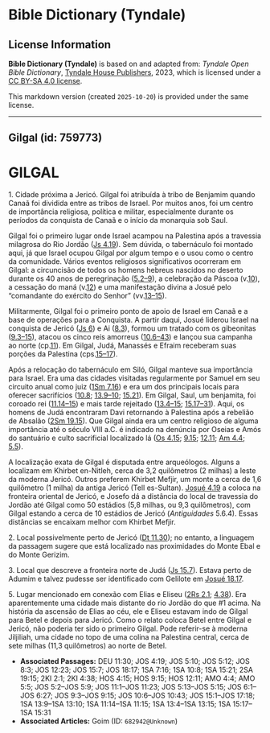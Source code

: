 # Bible Dictionary (Tyndale)

## License Information

**Bible Dictionary (Tyndale)** is based on and adapted from: _Tyndale Open Bible Dictionary_, [Tyndale House Publishers](https://tyndaleopenresources.com/), 2023, which is licensed under a [CC BY-SA 4.0 license](https://creativecommons.org/licenses/by-sa/4.0/legalcode.en).

This markdown version (created `2025-10-20`) is provided under the same license.



--------------------------------

## Gilgal (id: 759773)

GILGAL
======

1\. Cidade próxima a Jericó. Gilgal foi atribuída à tribo de Benjamim quando Canaã foi dividida entre as tribos de Israel. Por muitos anos, foi um centro de importância religiosa, política e militar, especialmente durante os períodos da conquista de Canaã e o início da monarquia sob Saul.

Gilgal foi o primeiro lugar onde Israel acampou na Palestina após a travessia milagrosa do Rio Jordão ([Js 4\.19](https://ref.ly/Josh4:19)). Sem dúvida, o tabernáculo foi montado aqui, já que Israel ocupou Gilgal por algum tempo e o usou como o centro da comunidade. Vários eventos religiosos significativos ocorreram em Gilgal: a circuncisão de todos os homens hebreus nascidos no deserto durante os 40 anos de peregrinação ([5\.2–9](https://ref.ly/Josh5:2-Josh5:9)), a celebração da Páscoa (v.[10](https://ref.ly/Josh5:10)), a cessação do maná (v.[12](https://ref.ly/Josh5:12)) e uma manifestação divina a Josué pelo “comandante do exército do Senhor” (vv.[13–15](https://ref.ly/Josh5:13-Josh5:15)).

Militarmente, Gilgal foi o primeiro ponto de apoio de Israel em Canaã e a base de operações para a Conquista. A partir daqui, Josué liderou Israel na conquista de Jericó ([Js 6](https://ref.ly/Josh6:1-Josh6:27)) e Ai ([8\.3](https://ref.ly/Josh8:3)), formou um tratado com os gibeonitas ([9\.3–15](https://ref.ly/Josh9:3-Josh9:15)), atacou os cinco reis amorreus ([10\.6–43](https://ref.ly/Josh10:6-Josh10:43)) e lançou sua campanha ao norte (cp.[11](https://ref.ly/Josh11:1-Josh11:23)). Em Gilgal, Judá, Manassés e Efraim receberam suas porções da Palestina (cps.[15–17](https://ref.ly/Josh15:1-Josh17:18)).

Após a relocação do tabernáculo em Siló, Gilgal manteve sua importância para Israel. Era uma das cidades visitadas regularmente por Samuel em seu circuito anual como juiz ([1Sm 7\.16](https://ref.ly/1Sam7:16)) e era um dos principais locais para oferecer sacrifícios ([10\.8](https://ref.ly/1Sam10:8); [13\.9–10](https://ref.ly/1Sam13:9-1Sam13:10); [15\.21](https://ref.ly/1Sam15:21)). Em Gilgal, Saul, um benjamita, foi coroado rei ([11\.14–15](https://ref.ly/1Sam11:14-1Sam11:15)) e mais tarde rejeitado ([13\.4–15](https://ref.ly/1Sam13:4-1Sam13:15); [15\.17–31](https://ref.ly/1Sam15:17-1Sam15:31)). Aqui, os homens de Judá encontraram Davi retornando à Palestina após a rebelião de Absalão ([2Sm 19\.15](https://ref.ly/2Sam19:15)). Que Gilgal ainda era um centro religioso de alguma importância até o século VIII a.C. é indicado na denúncia por Oseias e Amós do santuário e culto sacrificial localizado lá ([Os 4\.15](https://ref.ly/Hos4:15); [9\.15](https://ref.ly/Hos9:15); [12\.11](https://ref.ly/Hos12:11); [Am 4\.4](https://ref.ly/Amos4:4); [5\.5](https://ref.ly/Amos5:5)).

A localização exata de Gilgal é disputada entre arqueólogos. Alguns a localizam em Khirbet en\-Nitleh, cerca de 3,2 quilômetros (2 milhas) a leste da moderna Jericó. Outros preferem Khirbet Mefjir, um monte a cerca de 1,6 quilômetro (1 milha) da antiga Jericó (Tell es\-Sultan). [Josué 4\.19](https://ref.ly/Josh4:19) a coloca na fronteira oriental de Jericó, e Josefo dá a distância do local de travessia do Jordão até Gilgal como 50 estádios (5,8 milhas, ou 9,3 quilômetros), com Gilgal estando a cerca de 10 estádios de Jericó (*Antiguidades* 5\.6\.4\). Essas distâncias se encaixam melhor com Khirbet Mefjir.

2\. Local possivelmente perto de Jericó ([Dt 11\.30](https://ref.ly/Deut11:30)); no entanto, a linguagem da passagem sugere que está localizado nas proximidades do Monte Ebal e do Monte Gerizim.

3\. Local que descreve a fronteira norte de Judá ([Js 15\.7](https://ref.ly/Josh15:7)). Estava perto de Adumim e talvez pudesse ser identificado com Gelilote em [Josué 18\.17](https://ref.ly/Josh18:17).

5\. Lugar mencionado em conexão com Elias e Eliseu ([2Rs 2\.1](https://ref.ly/2Kgs2:1); [4\.38](https://ref.ly/2Kgs4:38)). Era aparentemente uma cidade mais distante do rio Jordão do que \#1 acima. Na história da ascensão de Elias ao céu, ele e Eliseu estavam indo de Gilgal para Betel e depois para Jericó. Como o relato coloca Betel entre Gilgal e Jericó, não poderia ter sido o primeiro Gilgal. Pode referir\-se à moderna Jiljiliah, uma cidade no topo de uma colina na Palestina central, cerca de sete milhas (11,3 quilômetros) ao norte de Betel.

* **Associated Passages:** DEU 11:30; JOS 4:19; JOS 5:10; JOS 5:12; JOS 8:3; JOS 12:23; JOS 15:7; JOS 18:17; 1SA 7:16; 1SA 10:8; 1SA 15:21; 2SA 19:15; 2KI 2:1; 2KI 4:38; HOS 4:15; HOS 9:15; HOS 12:11; AMO 4:4; AMO 5:5; JOS 5:2–JOS 5:9; JOS 11:1–JOS 11:23; JOS 5:13–JOS 5:15; JOS 6:1–JOS 6:27; JOS 9:3–JOS 9:15; JOS 10:6–JOS 10:43; JOS 15:1–JOS 17:18; 1SA 13:9–1SA 13:10; 1SA 11:14–1SA 11:15; 1SA 13:4–1SA 13:15; 1SA 15:17–1SA 15:31
* **Associated Articles:** Goim (ID: `682942@Unknown`)

